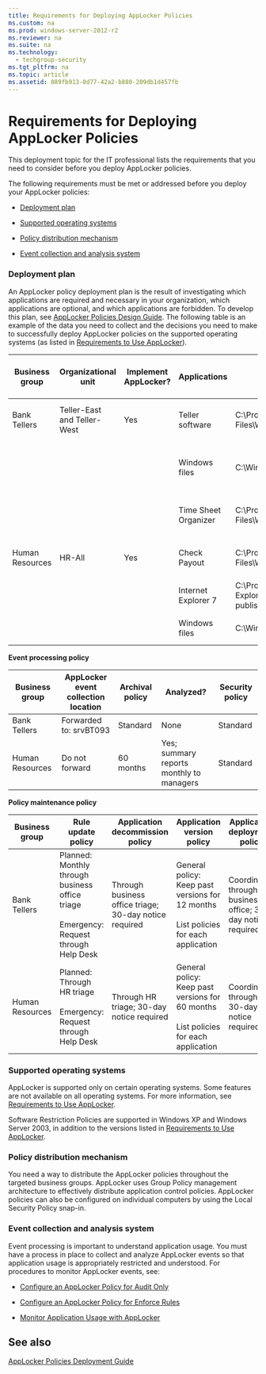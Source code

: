```yaml
---
title: Requirements for Deploying AppLocker Policies
ms.custom: na
ms.prod: windows-server-2012-r2
ms.reviewer: na
ms.suite: na
ms.technology: 
  - techgroup-security
ms.tgt_pltfrm: na
ms.topic: article
ms.assetid: 089fb913-0d77-42a2-b880-209db1d457fb
---
```

# Requirements for Deploying AppLocker Policies
This deployment topic for the IT professional lists the requirements that you need to consider before you deploy AppLocker policies.

The following requirements must be met or addressed before you deploy your AppLocker policies:

-   [Deployment plan](#BKMK_ReqDepPlan)

-   [Supported operating systems](#BKMK_ReqSupportedOS)

-   [Policy distribution mechanism](#BKMK_ReqPolicyDistMech)

-   [Event collection and analysis system](#BKMK_ReqEventCollectionSystem)

### <a name="BKMK_ReqDepPlan"></a>Deployment plan
An AppLocker policy deployment plan is the result of investigating which applications are required and necessary in your organization, which applications are optional, and which applications are forbidden. To develop this plan, see [AppLocker Policies Design Guide](). The following table is an example of the data you need to collect and the decisions you need to make to successfully deploy AppLocker policies on the supported operating systems \(as listed in [Requirements to Use AppLocker]()\).

|Business group|Organizational unit|Implement AppLocker?|Applications|Installation path|Use default rule or define new rule condition|Allow or deny|GPO name|Support policy|
|------------------|-----------------------|------------------------|----------------|---------------------|-------------------------------------------------|-----------------|------------|------------------|
|Bank Tellers|Teller\-East and Teller\-West|Yes|Teller software|C:\\Program Files\\Woodgrove\\Teller.exe|File is signed; create a publisher condition|Allow|Tellers|Web help|
||||Windows files|C:\\Windows|Create a path exception to the default rule to exclude \\Windows\\Temp|Allow||Help Desk|
||||Time Sheet Organizer|C:\\Program Files\\Woodgrove\\HR\\Timesheet.exe|File is not signed; create a file hash condition|Allow||Web help|
|Human Resources|HR\-All|Yes|Check Payout|C:\\Program Files\\Woodgrove\\HR\\Checkcut.exe|File is signed; create a publisher condition|Allow|HR|Web help|
||||Internet Explorer 7|C:\\Program Files\\Internet Explorer\\|File is signed; create a publisher condition|Deny||Help Desk|
||||Windows files|C:\\Windows|Use the default rule for the Windows path|Allow||Help Desk|

**Event processing policy**

|Business group|AppLocker event collection location|Archival policy|Analyzed?|Security policy|
|------------------|---------------------------------------|-------------------|-------------|-------------------|
|Bank Tellers|Forwarded to: srvBT093|Standard|None|Standard|
|Human Resources|Do not forward|60 months|Yes; summary reports monthly to managers|Standard|

**Policy maintenance policy**

|Business group|Rule update policy|Application decommission policy|Application version policy|Application deployment policy|
|------------------|----------------------|-----------------------------------|------------------------------|---------------------------------|
|Bank Tellers|Planned: Monthly through business office triage<br /><br />Emergency: Request through Help Desk|Through business office triage; 30\-day notice required|General policy: Keep past versions for 12 months<br /><br />List policies for each application|Coordinated through business office; 30\-day notice required|
|Human Resources|Planned: Through HR triage<br /><br />Emergency: Request through Help Desk|Through HR triage; 30\-day notice required|General policy: Keep past versions for 60 months<br /><br />List policies for each application|Coordinated through HR; 30\-day notice required|

### <a name="BKMK_ReqSupportedOS"></a>Supported operating systems
AppLocker is supported only on certain operating systems. Some features are not available on all operating systems. For more information, see [Requirements to Use AppLocker]().

Software Restriction Policies are supported in Windows XP and Windows Server 2003, in addition to the versions listed in [Requirements to Use AppLocker]().

### <a name="BKMK_ReqPolicyDistMech"></a>Policy distribution mechanism
You need a way to distribute the AppLocker policies throughout the targeted business groups. AppLocker uses Group Policy management architecture to effectively distribute application control policies. AppLocker policies can also be configured on individual computers by using the Local Security Policy snap\-in.

### <a name="BKMK_ReqEventCollectionSystem"></a>Event collection and analysis system
Event processing is important to understand application usage. You must have a process in place to collect and analyze AppLocker events so that application usage is appropriately restricted and understood. For procedures to monitor AppLocker events, see:

-   [Configure an AppLocker Policy for Audit Only]()

-   [Configure an AppLocker Policy for Enforce Rules]()

-   [Monitor Application Usage with AppLocker]()

## See also
[AppLocker Policies Deployment Guide]()


